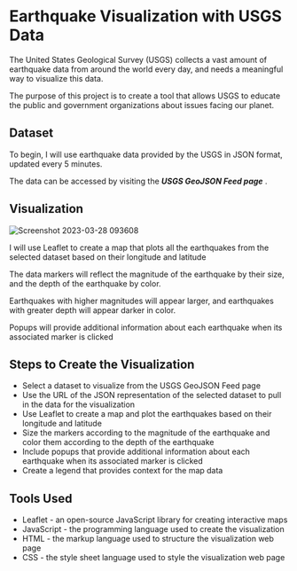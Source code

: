 # Earthquake Visualization with USGS Data

The United States Geological Survey (USGS) collects a vast amount of earthquake data from around the world every day, and needs a meaningful way to visualize this data.

The purpose of this project is to create a tool that allows USGS to educate the public and government organizations about issues facing our planet.

## Dataset

To begin, I will use earthquake data provided by the USGS in JSON format, updated every 5 minutes.

The data can be accessed by visiting the ***USGS GeoJSON Feed page*** .

## Visualization

![Screenshot 2023-03-28 093608](https://user-images.githubusercontent.com/113273722/228257656-7bdaecdf-2cf4-4ac5-887b-7098111142a9.png)


I will use Leaflet to create a map that plots all the earthquakes from the selected dataset based on their longitude and latitude

The data markers will reflect the magnitude of the earthquake by their size, and the depth of the earthquake by color.

Earthquakes with higher magnitudes will appear larger, and earthquakes with greater depth will appear darker in color.

Popups will provide additional information about each earthquake when its associated marker is clicked

## Steps to Create the Visualization

* Select a dataset to visualize from the USGS GeoJSON Feed page
* Use the URL of the JSON representation of the selected dataset to pull in the data for the visualization
* Use Leaflet to create a map and plot the earthquakes based on their longitude and latitude
* Size the markers according to the magnitude of the earthquake and color them according to the depth of the earthquake
* Include popups that provide additional information about each earthquake when its associated marker is clicked
* Create a legend that provides context for the map data

## Tools Used

* Leaflet - an open-source JavaScript library for creating interactive maps
* JavaScript - the programming language used to create the visualization
* HTML - the markup language used to structure the visualization web page
* CSS - the style sheet language used to style the visualization web page
